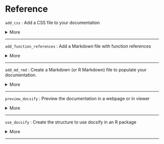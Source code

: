 # Reference


`add_css` : Add a CSS file to your documentation
 <details>
 <summary> More </summary> 
 
 ``` 
add_css(name = NULL)
 ``` 
 
 **Arguments:** 

* `name`: Name to give to the CSS file you want to create. If `NULL`, the file will be named `custom.css`
 

 </details> 
 
--- 
 
`add_function_references` : Add a Markdown file with function references
 <details>
 <summary> More </summary> 
 
 ``` 
add_function_references(include_internal = TRUE)
 ``` 
 
 **Arguments:** 

* `include_internal`: Boolean indicating if you want to include the documentation of internal (i.e non-exported functions). Default is TRUE. See Details.
 

 </details> 
 
--- 
 
`add_md_rmd` : Create a Markdown (or R Markdown) file to populate your documentation.
 <details>
 <summary> More </summary> 
 
 ``` 
add_md(name)add_rmd(name)
 ``` 
 
 **Arguments:** 

* `name`: Name of the .md (or .Rmd) file to create. If the file already exists, it will return an error.
 

 </details> 
 
--- 
 
`preview_docsify` : Preview the documentation in a webpage or in viewer
 <details>
 <summary> More </summary> 
 
 ``` 
preview_docsify()
 ``` 
 
 **Arguments:** 


 </details> 
 
--- 
 
`use_docsify` : Create the structure to use docsify in an R package
 <details>
 <summary> More </summary> 
 
 ``` 
use_docsify(open = TRUE, add_reference = TRUE, include_internal = TRUE)
 ``` 
 
 **Arguments:** 

* `open`: Boolean indicating whether to open the HTML and Markdown files created. Defaukt is TRUE.
 
* `add_reference`: Boolean indicating whether to add a Markdown file containing function references, i.e the list of functions (and their title and arguments) exported by the package. Default is TRUE.
 
* `include_internal`: Boolean indicating if you want to include the documentation of internal (i.e non-exported functions). Default is TRUE. See Details.
 

 </details> 
 
--- 
 
